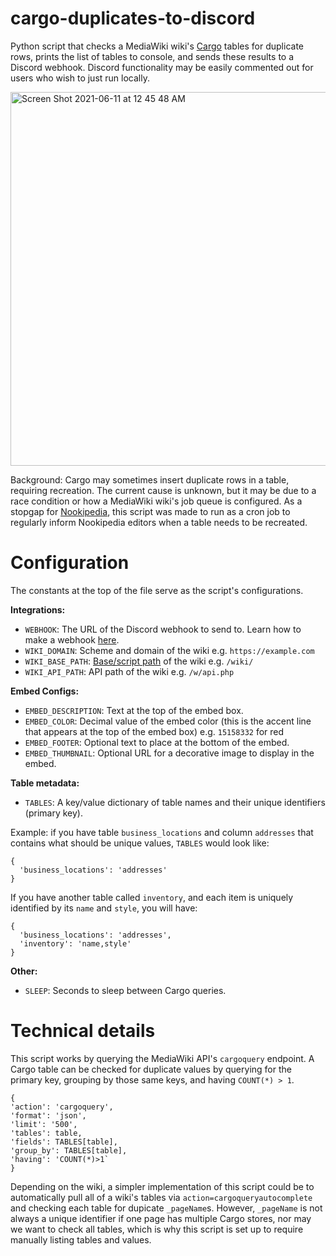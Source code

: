 # cargo-duplicates-to-discord
Python script that checks a MediaWiki wiki's [Cargo](https://www.mediawiki.org/wiki/Extension:Cargo) tables for duplicate rows, prints the list of tables to console, and sends these results to a Discord webhook. Discord functionality may be easily commented out for users who wish to just run locally.

<img width="598" alt="Screen Shot 2021-06-11 at 12 45 48 AM" src="https://user-images.githubusercontent.com/7636606/121637011-5fe47680-ca4e-11eb-8002-626156d4b7ef.png">

Background: Cargo may sometimes insert duplicate rows in a table, requiring recreation. The current cause is unknown, but it may be due to a race condition or how a MediaWiki wiki's job queue is configured. As a stopgap for [Nookipedia](https://nookipedia.com/wiki/Main_Page), this script was made to run as a cron job to regularly inform Nookipedia editors when a table needs to be recreated.

# Configuration
The constants at the top of the file serve as the script's configurations.

**Integrations:**
* `WEBHOOK`: The URL of the Discord webhook to send to. Learn how to make a webhook [here](https://support.discord.com/hc/en-us/articles/228383668-Intro-to-Webhooks).
* `WIKI_DOMAIN`: Scheme and domain of the wiki e.g. `https://example.com`
* `WIKI_BASE_PATH`: [Base/script path](https://www.mediawiki.org/wiki/Manual:$wgScriptPath) of the wiki e.g. `/wiki/`
* `WIKI_API_PATH`: API path of the wiki e.g. `/w/api.php`

**Embed Configs:**
* `EMBED_DESCRIPTION`: Text at the top of the embed box.
* `EMBED_COLOR`: Decimal value of the embed color (this is the accent line that appears at the top of the embed box) e.g. `15158332` for red
* `EMBED_FOOTER`: Optional text to place at the bottom of the embed.
* `EMBED_THUMBNAIL`: Optional URL for a decorative image to display in the embed.

**Table metadata:**
* `TABLES`: A key/value dictionary of table names and their unique identifiers (primary key).

Example: if you have table `business_locations` and column `addresses` that contains what should be unique values, `TABLES` would look like:
```
{
  'business_locations': 'addresses'
}
```

If you have another table called `inventory`, and each item is uniquely identified by its `name` and `style`, you will have:
```
{
  'business_locations': 'addresses',
  'inventory': 'name,style'
}
```

**Other:**
* `SLEEP`: Seconds to sleep between Cargo queries.

# Technical details
This script works by querying the MediaWiki API's `cargoquery` endpoint. A Cargo table can be checked for duplicate values by querying for the primary key, grouping by those same keys, and having `COUNT(*) > 1`.
```
{
'action': 'cargoquery',
'format': 'json',
'limit': '500',
'tables': table,
'fields': TABLES[table],
'group_by': TABLES[table],
'having': 'COUNT(*)>1`
}
```

Depending on the wiki, a simpler implementation of this script could be to automatically pull all of a wiki's tables via `action=cargoqueryautocomplete` and checking each table for dupicate `_pageName`s. However, `_pageName` is not always a unique identifier if one page has multiple Cargo stores, nor may we want to check all tables, which is why this script is set up to require manually listing tables and values.
